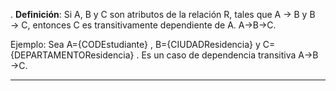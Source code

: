 .
**Definición**: Si A, B y C son atributos de la relación R, tales que A → B y B → C, entonces C es transitivamente dependiente de A. A→B→C.

Ejemplo: Sea A={CODEstudiante} , B={CIUDADResidencia} y C={DEPARTAMENTOResidencia} . Es un caso de dependencia transitiva A→B →C.

---

